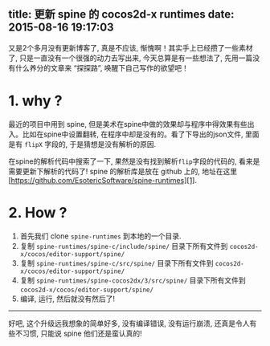 title: 更新 spine 的 cocos2d-x runtimes
date: 2015-08-16 19:17:03
---

又是2个多月没有更新博客了, 真是不应该, 惭愧啊！其实手上已经攒了一些素材了, 只是一直没有一个很强的动力去写出来, 今天总算是有一些想法了, 先用一篇没有什么养分的文章来 “探探路”,  唤醒下自己写作的欲望吧！

<!-- more -->

# 1. why ?

最近的项目中用到 spine, 但是美术在spine中做的效果却与程序中得效果有些出入。比如在spine中设置翻转, 在程序中却是没有的。看了下导出的json文件, 里面是有 `flipX` 字段的, 于是猜想是没有解析的原因.

在spine的解析代码中搜索了一下, 果然是没有找到解析`flip`字段的代码的, 看来是需要更新下解析的代码了! spine 的解析库是放在 github 上的, 地址在这里 [https://github.com/EsotericSoftware/spine-runtimes][1].

# 2. How ?

1. 首先我们 clone `spine-runtimes` 到本地的一个目录.
2. 复制 `spine-runtimes/spine-c/include/spine/` 目录下所有文件到 `cocos2d-x/cocos/editor-support/spine/`
3. 复制 `spine-runtimes/spine-c/src/spine/` 目录下所有文件到 `cocos2d-x/cocos/editor-support/spine/`
4. 复制 `spine-runtimes/spine-cocos2dx/3/src/spine/` 目录下所有文件到 `cocos2d-x/cocos/editor-support/spine/`
5. 编译, 运行, 然后就没有然后了!

---

好吧, 这个升级远我想象的简单好多, 没有编译错误, 没有运行崩溃, 还真是令人有些不习惯, 只能说 spine 他们还是蛮认真的!




[1]: https://github.com/EsotericSoftware/spine-runtimes

